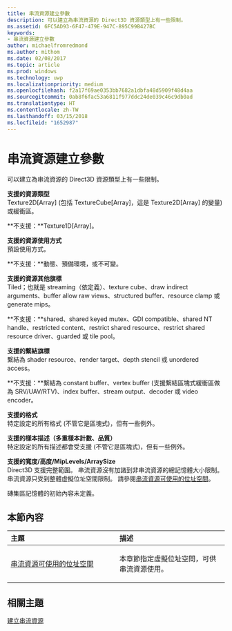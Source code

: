 ```yaml
---
title: 串流資源建立參數
description: 可以建立為串流資源的 Direct3D 資源類型上有一些限制。
ms.assetid: 6FC5AD93-6F47-479E-947C-895C99B427BC
keywords:
- 串流資源建立參數
author: michaelfromredmond
ms.author: mithom
ms.date: 02/08/2017
ms.topic: article
ms.prod: windows
ms.technology: uwp
ms.localizationpriority: medium
ms.openlocfilehash: f2a17f69ae0353bb7682a1dbfa48d5909f48d4aa
ms.sourcegitcommit: 0ab8f6fac53a6811f977ddc24de039c46c9db0ad
ms.translationtype: HT
ms.contentlocale: zh-TW
ms.lasthandoff: 03/15/2018
ms.locfileid: "1652987"
---
```

# <a name="streaming-resource-creation-parameters"></a>串流資源建立參數


可以建立為串流資源的 Direct3D 資源類型上有一些限制。

<span id="Supported-Resource-Type"></span><span id="supported-resource-type"></span><span id="SUPPORTED-RESOURCE-TYPE"></span>**支援的資源類型**  
Texture2D\[Array\] (包括 TextureCube\[Array\]，這是 Texture2D\[Array\] 的變量) 或緩衝區。

**不支援：**Texture1D\[Array\]。

<span id="Supported-Resource-Usage"></span><span id="supported-resource-usage"></span><span id="SUPPORTED-RESOURCE-USAGE"></span>**支援的資源使用方式**  
預設使用方式。

**不支援：**動態、預備環境，或不可變。

<span id="Supported-Resource-Misc-Flags"></span><span id="supported-resource-misc-flags"></span><span id="SUPPORTED-RESOURCE-MISC-FLAGS"></span>**支援的資源其他旗標**  
Tiled；也就是 streaming（依定義）、texture cube、draw indirect arguments、buffer allow raw views、structured buffer、resource clamp 或 generate mips。

**不支援：**shared、shared keyed mutex、GDI compatible、shared NT handle、restricted content、restrict shared resource、restrict shared resource driver、guarded 或 tile pool。

<span id="Supported-Bind-Flags"></span><span id="supported-bind-flags"></span><span id="SUPPORTED-BIND-FLAGS"></span>**支援的繫結旗標**  
繫結為 shader resource、render target、depth stencil 或 unordered access。

**不支援：**繫結為 constant buffer、vertex buffer (支援繫結區塊式緩衝區做為 SRV/UAV/RTV)、index buffer、stream output、decoder 或 video encoder。

<span id="Supported-Formats"></span><span id="supported-formats"></span><span id="SUPPORTED-FORMATS"></span>**支援的格式**  
特定設定的所有格式 (不管它是區塊式)，但有一些例外。

<span id="Supported-Sample-Description--Multisample-count--quality-"></span><span id="supported-sample-description--multisample-count--quality-"></span><span id="SUPPORTED-SAMPLE-DESCRIPTION--MULTISAMPLE-COUNT--QUALITY-"></span>**支援的樣本描述（多重樣本計數、品質）**  
特定設定的所有描述都會受支援 (不管它是區塊式)，但有一些例外。

<span id="Supported-Width-Height-MipLevels-ArraySize"></span><span id="supported-width-height-miplevels-arraysize"></span><span id="SUPPORTED-WIDTH-HEIGHT-MIPLEVELS-ARRAYSIZE"></span>**支援的寬度/高度/MipLevels/ArraySize**  
Direct3D 支援完整範圍。 串流資源沒有加諸到非串流資源的總記憶體大小限制。 串流資源只受到整體虛擬位址空間限制。 請參閱[串流資源可使用的位址空間](address-space-available-for-streaming-resources.md)。

磚集區記憶體的初始內容未定義。

## <a name="span-idin-this-sectionspanin-this-section"></a><span id="in-this-section"></span>本節內容


<table>
<colgroup>
<col width="50%" />
<col width="50%" />
</colgroup>
<thead>
<tr class="header">
<th align="left">主題</th>
<th align="left">描述</th>
</tr>
</thead>
<tbody>
<tr class="odd">
<td align="left"><p><a href="address-space-available-for-streaming-resources.md">串流資源可使用的位址空間</a></p></td>
<td align="left"><p>本章節指定虛擬位址空間，可供串流資源使用。</p></td>
</tr>
</tbody>
</table>

 

## <a name="span-idrelated-topicsspanrelated-topics"></a><span id="related-topics"></span>相關主題


[建立串流資源](creating-streaming-resources.md)

 

 





